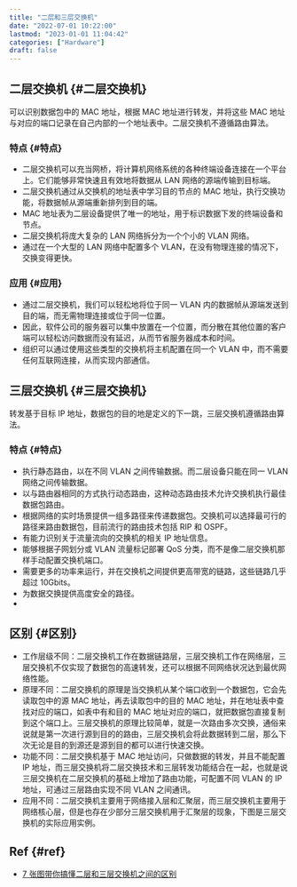 ```yaml
---
title: "二层和三层交换机"
date: "2022-07-01 10:22:00"
lastmod: "2023-01-01 11:04:42"
categories: ["Hardware"]
draft: false
---
```


## 二层交换机 {#二层交换机}

可以识别数据包中的 MAC 地址，根据 MAC 地址进行转发，并将这些 MAC 地址与对应的端口记录在自己内部的一个地址表中。二层交换机不遵循路由算法。


### 特点 {#特点}

-   二层交换机可以充当网桥，将计算机网络系统的各种终端设备连接在一个平台上。它们能够非常快速且有效地将数据从 LAN 网络的源端传输到目标端。
-   二层交换机通过从交换机的地址表中学习目的节点的 MAC 地址，执行交换功能，将数据帧从源端重新排列到目的端。
-   MAC 地址表为二层设备提供了唯一的地址，用于标识数据下发的终端设备和节点。
-   二层交换机将庞大复杂的 LAN 网络拆分为一个个小的 VLAN 网络。
-   通过在一个大型的 LAN 网络中配置多个 VLAN，在没有物理连接的情况下，交换变得更快。


### 应用 {#应用}

-   通过二层交换机，我们可以轻松地将位于同一 VLAN 内的数据帧从源端发送到目的端，而无需物理连接或位于同一位置。
-   因此，软件公司的服务器可以集中放置在一个位置，而分散在其他位置的客户端可以轻松访问数据而没有延迟，从而节省服务器成本和时间。
-   组织可以通过使用这些类型的交换机将主机配置在同一个 VLAN 中，而不需要任何互联网连接，从而实现内部通信。


## 三层交换机 {#三层交换机}

转发基于目标 IP 地址，数据包的目的地是定义的下一跳，三层交换机遵循路由算法。


### 特点 {#特点}

-   执行静态路由，以在不同 VLAN 之间传输数据。而二层设备只能在同一 VLAN 网络之间传输数据。
-   以与路由器相同的方式执行动态路由，这种动态路由技术允许交换机执行最佳数据包路由。
-   根据网络的实时场景提供一组多路径来传递数据包。交换机可以选择最可行的路径来路由数据包，目前流行的路由技术包括 RIP 和 OSPF。
-   有能力识别关于流量流向的交换机的相关 IP 地址信息。
-   能够根据子网划分或 VLAN 流量标记部署 QoS 分类，而不是像二层交换机那样手动配置交换机端口。
-   需要更多的功率来运行，并在交换机之间提供更高带宽的链路，这些链路几乎超过 10Gbits。
-   为数据交换提供高度安全的路径。
-


## 区别 {#区别}

-   工作层级不同：二层交换机工作在数据链路层，三层交换机工作在网络层，三层交换机不仅实现了数据包的高速转发，还可以根据不同网络状况达到最优网络性能。
-   原理不同：二层交换机的原理是当交换机从某个端口收到一个数据包，它会先读取包中的源 MAC 地址，再去读取包中的目的 MAC 地址，并在地址表中查找对应的端口，如表中有和目的 MAC 地址对应的端口，就把数据包直接复制到这个端口上。三层交换机的原理比较简单，就是一次路由多次交换，通俗来说就是第一次进行源到目的的路由，三层交换机会将此数据转到二层，那么下次无论是目的到源还是源到目的都可以进行快速交换。
-   功能不同：二层交换机基于 MAC 地址访问，只做数据的转发，并且不能配置 IP 地址，而三层交换机将二层交换技术和三层转发功能结合在一起，也就是说三层交换机在二层交换机的基础上增加了路由功能，可配置不同 VLAN 的 IP 地址，可通过三层路由实现不同 VLAN 之间通讯。
-   应用不同：二层交换机主要用于网络接入层和汇聚层，而三层交换机主要用于网络核心层，但是也存在少部分三层交换机用于汇聚层的现象，下图是三层交换机的实际应用实例。


## Ref {#ref}

-   [7 张图带你搞懂二层和三层交换机之间的区别](https://mp.weixin.qq.com/s/dMMGg-ydmvDLWF0l6Y2XwA)